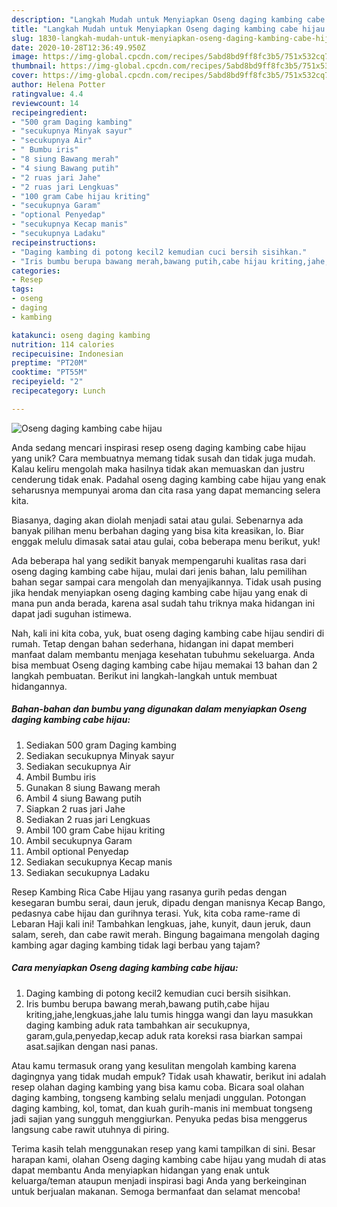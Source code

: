 ```yaml
---
description: "Langkah Mudah untuk Menyiapkan Oseng daging kambing cabe hijau yang Bikin Ngiler"
title: "Langkah Mudah untuk Menyiapkan Oseng daging kambing cabe hijau yang Bikin Ngiler"
slug: 1830-langkah-mudah-untuk-menyiapkan-oseng-daging-kambing-cabe-hijau-yang-bikin-ngiler
date: 2020-10-28T12:36:49.950Z
image: https://img-global.cpcdn.com/recipes/5abd8bd9ff8fc3b5/751x532cq70/oseng-daging-kambing-cabe-hijau-foto-resep-utama.jpg
thumbnail: https://img-global.cpcdn.com/recipes/5abd8bd9ff8fc3b5/751x532cq70/oseng-daging-kambing-cabe-hijau-foto-resep-utama.jpg
cover: https://img-global.cpcdn.com/recipes/5abd8bd9ff8fc3b5/751x532cq70/oseng-daging-kambing-cabe-hijau-foto-resep-utama.jpg
author: Helena Potter
ratingvalue: 4.4
reviewcount: 14
recipeingredient:
- "500 gram Daging kambing"
- "secukupnya Minyak sayur"
- "secukupnya Air"
- " Bumbu iris"
- "8 siung Bawang merah"
- "4 siung Bawang putih"
- "2 ruas jari Jahe"
- "2 ruas jari Lengkuas"
- "100 gram Cabe hijau kriting"
- "secukupnya Garam"
- "optional Penyedap"
- "secukupnya Kecap manis"
- "secukupnya Ladaku"
recipeinstructions:
- "Daging kambing di potong kecil2 kemudian cuci bersih sisihkan."
- "Iris bumbu berupa bawang merah,bawang putih,cabe hijau kriting,jahe,lengkuas,jahe lalu tumis hingga wangi dan layu masukkan daging kambing aduk rata tambahkan air secukupnya, garam,gula,penyedap,kecap aduk rata koreksi rasa biarkan sampai asat.sajikan dengan nasi panas."
categories:
- Resep
tags:
- oseng
- daging
- kambing

katakunci: oseng daging kambing 
nutrition: 114 calories
recipecuisine: Indonesian
preptime: "PT20M"
cooktime: "PT55M"
recipeyield: "2"
recipecategory: Lunch

---
```



![Oseng daging kambing cabe hijau](https://img-global.cpcdn.com/recipes/5abd8bd9ff8fc3b5/751x532cq70/oseng-daging-kambing-cabe-hijau-foto-resep-utama.jpg)

Anda sedang mencari inspirasi resep oseng daging kambing cabe hijau yang unik? Cara membuatnya memang tidak susah dan tidak juga mudah. Kalau keliru mengolah maka hasilnya tidak akan memuaskan dan justru cenderung tidak enak. Padahal oseng daging kambing cabe hijau yang enak seharusnya mempunyai aroma dan cita rasa yang dapat memancing selera kita.

Biasanya, daging akan diolah menjadi satai atau gulai. Sebenarnya ada banyak pilihan menu berbahan daging yang bisa kita kreasikan, lo. Biar enggak melulu dimasak satai atau gulai, coba beberapa menu berikut, yuk!

Ada beberapa hal yang sedikit banyak mempengaruhi kualitas rasa dari oseng daging kambing cabe hijau, mulai dari jenis bahan, lalu pemilihan bahan segar sampai cara mengolah dan menyajikannya. Tidak usah pusing jika hendak menyiapkan oseng daging kambing cabe hijau yang enak di mana pun anda berada, karena asal sudah tahu triknya maka hidangan ini dapat jadi suguhan istimewa.


Nah, kali ini kita coba, yuk, buat oseng daging kambing cabe hijau sendiri di rumah. Tetap dengan bahan sederhana, hidangan ini dapat memberi manfaat dalam membantu menjaga kesehatan tubuhmu sekeluarga. Anda bisa membuat Oseng daging kambing cabe hijau memakai 13 bahan dan 2 langkah pembuatan. Berikut ini langkah-langkah untuk membuat hidangannya.

<!--inarticleads1-->

##### Bahan-bahan dan bumbu yang digunakan dalam menyiapkan Oseng daging kambing cabe hijau:

1. Sediakan 500 gram Daging kambing
1. Sediakan secukupnya Minyak sayur
1. Sediakan secukupnya Air
1. Ambil  Bumbu iris
1. Gunakan 8 siung Bawang merah
1. Ambil 4 siung Bawang putih
1. Siapkan 2 ruas jari Jahe
1. Sediakan 2 ruas jari Lengkuas
1. Ambil 100 gram Cabe hijau kriting
1. Ambil secukupnya Garam
1. Ambil optional Penyedap
1. Sediakan secukupnya Kecap manis
1. Sediakan secukupnya Ladaku


Resep Kambing Rica Cabe Hijau yang rasanya gurih pedas dengan kesegaran bumbu serai, daun jeruk, dipadu dengan manisnya Kecap Bango, pedasnya cabe hijau dan gurihnya terasi. Yuk, kita coba rame-rame di Lebaran Haji kali ini! Tambahkan lengkuas, jahe, kunyit, daun jeruk, daun salam, sereh, dan cabe rawit merah. Bingung bagaimana mengolah daging kambing agar daging kambing tidak lagi berbau yang tajam? 

<!--inarticleads2-->

##### Cara menyiapkan Oseng daging kambing cabe hijau:

1. Daging kambing di potong kecil2 kemudian cuci bersih sisihkan.
1. Iris bumbu berupa bawang merah,bawang putih,cabe hijau kriting,jahe,lengkuas,jahe lalu tumis hingga wangi dan layu masukkan daging kambing aduk rata tambahkan air secukupnya, garam,gula,penyedap,kecap aduk rata koreksi rasa biarkan sampai asat.sajikan dengan nasi panas.


Atau kamu termasuk orang yang kesulitan mengolah kambing karena dagingnya yang tidak mudah empuk? Tidak usah khawatir, berikut ini adalah resep olahan daging kambing yang bisa kamu coba. Bicara soal olahan daging kambing, tongseng kambing selalu menjadi unggulan. Potongan daging kambing, kol, tomat, dan kuah gurih-manis ini membuat tongseng jadi sajian yang sungguh menggiurkan. Penyuka pedas bisa menggerus langsung cabe rawit utuhnya di piring. 

Terima kasih telah menggunakan resep yang kami tampilkan di sini. Besar harapan kami, olahan Oseng daging kambing cabe hijau yang mudah di atas dapat membantu Anda menyiapkan hidangan yang enak untuk keluarga/teman ataupun menjadi inspirasi bagi Anda yang berkeinginan untuk berjualan makanan. Semoga bermanfaat dan selamat mencoba!
